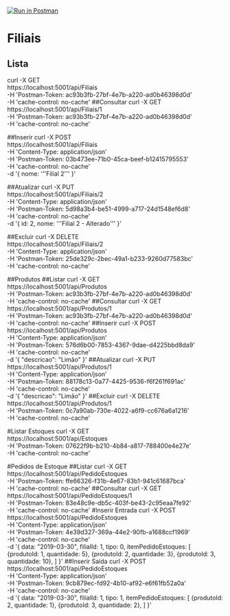 [![Run in Postman](https://run.pstmn.io/button.svg)](https://app.getpostman.com/run-collection/3455394f46992df09610)

# Filiais

## Lista
curl -X GET \
  https://localhost:5001/api/Filiais \
  -H 'Postman-Token: ac93b3fb-27bf-4e7b-a220-ad0b46398d0d' \
  -H 'cache-control: no-cache'
##Consultar
curl -X GET \
  https://localhost:5001/api/Filiais/1 \
  -H 'Postman-Token: ac93b3fb-27bf-4e7b-a220-ad0b46398d0d' \
  -H 'cache-control: no-cache'

##Inserir
curl -X POST \
  https://localhost:5001/api/Filiais \
  -H 'Content-Type: application/json' \
  -H 'Postman-Token: 03b473ee-71b0-45ca-beef-b12415795553' \
  -H 'cache-control: no-cache' \
  -d '{
	nome: '\''Filial 2'\''
}'

##Atualizar
curl -X PUT \
  https://localhost:5001/api/Filiais/2 \
  -H 'Content-Type: application/json' \
  -H 'Postman-Token: 5d98a3b4-be51-4999-a717-24d1548ef6d8' \
  -H 'cache-control: no-cache' \
  -d '{
	id: 2,
	nome: '\''Filial 2 - Alterado'\''
}'

##Excluir
curl -X DELETE \
  https://localhost:5001/api/Filiais/2 \
  -H 'Content-Type: application/json' \
  -H 'Postman-Token: 25de329c-2bec-49a1-b233-9260d77583bc' \
  -H 'cache-control: no-cache'

##Produtos
##Listar
curl -X GET \
  https://localhost:5001/api/Produtos \
  -H 'Postman-Token: ac93b3fb-27bf-4e7b-a220-ad0b46398d0d' \
  -H 'cache-control: no-cache'
##Consultar
curl -X GET \
  https://localhost:5001/api/Produtos/1 \
  -H 'Postman-Token: ac93b3fb-27bf-4e7b-a220-ad0b46398d0d' \
  -H 'cache-control: no-cache'
##Inserir
curl -X POST \
  https://localhost:5001/api/Produtos \
  -H 'Content-Type: application/json' \
  -H 'Postman-Token: 576d6b00-7853-4367-9dae-d4225bbd8da9' \
  -H 'cache-control: no-cache' \
  -d '{
	"descricao": "Limão"
}'
##Atualizar
curl -X PUT \
  https://localhost:5001/api/Produtos/1 \
  -H 'Content-Type: application/json' \
  -H 'Postman-Token: 88178c13-0a77-4425-9536-f6f261f691ac' \
  -H 'cache-control: no-cache' \
  -d '{
	"descricao": "Limão"
}'
##Excluir
curl -X DELETE \
  https://localhost:5001/api/Produtos/1 \
  -H 'Postman-Token: 0c7a90ab-730e-4022-a6f9-cc676a6a1216' \
  -H 'cache-control: no-cache'

#Listar Estoques
curl -X GET \
  https://localhost:5001/api/Estoques \
  -H 'Postman-Token: 07622f9b-b210-4b84-a817-788400e4e27e' \
  -H 'cache-control: no-cache'

#Pedidos de Estoque
##Listar
curl -X GET \
  https://localhost:5001/api/PedidoEstoques \
  -H 'Postman-Token: ffe66326-f31b-4e67-83b1-941c61687bca' \
  -H 'cache-control: no-cache'
##Consultar
curl -X GET \
  https://localhost:5001/api/PedidoEstoques/1 \
  -H 'Postman-Token: 83e48c9e-db5c-403f-be43-2c95eaa7fe92' \
  -H 'cache-control: no-cache'
#Inserir Entrada
curl -X POST \
  https://localhost:5001/api/PedidoEstoques \
  -H 'Content-Type: application/json' \
  -H 'Postman-Token: 4e39d327-369a-44e2-90fb-a1688ccf1969' \
  -H 'cache-control: no-cache' \
  -d '{
	data: "2019-03-30",
	filialId: 1,
	tipo: 0,
	itemPedidoEstoques: [
		{produtoId: 1, quantidade: 5},
		{produtoId: 2, quantidade: 3},
		{produtoId: 3, quantidade: 10},
		]
}'
##Inserir Saída
curl -X POST \
  https://localhost:5001/api/PedidoEstoques \
  -H 'Content-Type: application/json' \
  -H 'Postman-Token: 9cb879ec-fd92-4b10-af92-e6f61fb52a0a' \
  -H 'cache-control: no-cache' \
  -d '{
	data: "2019-03-30",
	filialId: 1,
	tipo: 1,
	itemPedidoEstoques: [
		{produtoId: 2, quantidade: 1},
		{produtoId: 3, quantidade: 2},
		]
}'
